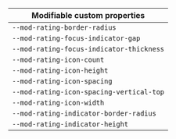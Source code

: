 | Modifiable custom properties             |
| ---------------------------------------- |
| `--mod-rating-border-radius`             |
| `--mod-rating-focus-indicator-gap`       |
| `--mod-rating-focus-indicator-thickness` |
| `--mod-rating-icon-count`                |
| `--mod-rating-icon-height`               |
| `--mod-rating-icon-spacing`              |
| `--mod-rating-icon-spacing-vertical-top` |
| `--mod-rating-icon-width`                |
| `--mod-rating-indicator-border-radius`   |
| `--mod-rating-indicator-height`          |
